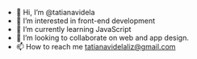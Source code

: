 - 👋 Hi, I’m @tatianavidela
- 👀 I’m interested in front-end development 
- 🌱 I’m currently learning JavaScript
- 💞️ I’m looking to collaborate on web and app design.
- 📫 How to reach me tatianavidelaliz@gmail.com

<!---
tatianavidela/tatianavidela is a ✨ special ✨ repository because its `README.md` (this file) appears on your GitHub profile.
You can click the Preview link to take a look at your changes.
--->
